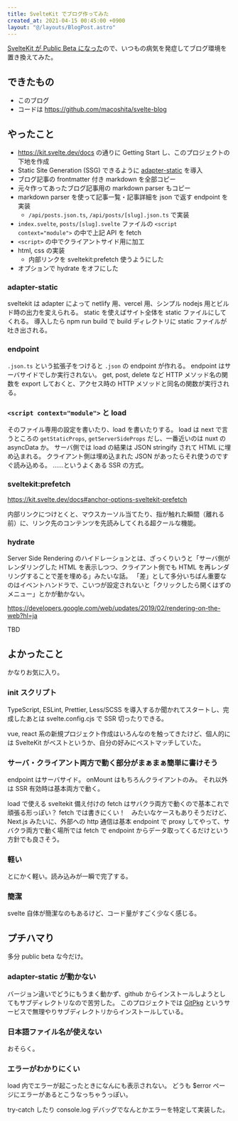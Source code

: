 ```yaml
---
title: SvelteKit でブログ作ってみた
created_at: 2021-04-15 00:45:00 +0900
layout: "@/layouts/BlogPost.astro"
---
```


[SvelteKit が Public Beta になった](https://svelte.dev/blog/sveltekit-beta)ので、いつもの病気を発症してブログ環境を置き換えてみた。

## できたもの

- このブログ
- コードは https://github.com/macoshita/svelte-blog

## やったこと

- https://kit.svelte.dev/docs の通りに Getting Start し、このプロジェクトの下地を作成
- Static Site Generation (SSG) できるように [adapter-static](https://github.com/sveltejs/kit/tree/master/packages/adapter-static) を導入
- ブログ記事の frontmatter 付き markdown を全部コピー
- 元々作ってあったブログ記事用の markdown parser もコピー
- markdown parser を使って記事一覧・記事詳細を json で返す endpoint を実装
  - `/api/posts.json.ts`, `/api/posts/[slug].json.ts` で実装
- `index.svelte`, `posts/[slug].svelte` ファイルの `<script context="module">` の中で上記 API を fetch
- `<script>` の中でクライアントサイド用に加工
- html, css の実装
  - 内部リンクを sveltekit:prefetch 使うようにした
- オプションで hydrate をオフにした

### adapter-static

sveltekit は adapter によって netlify 用、vercel 用、シンプル nodejs 用とビルド時の出力を変えられる。
static を使えばサイト全体を static ファイルにしてくれる。
導入したら npm run build で build ディレクトリに static ファイルが吐き出される。

### endpoint

`.json.ts` という拡張子をつけると `.json` の endpoint が作れる。
endpoint はサーバサイドでしか実行されない。
get, post, delete など HTTP メソッド名の関数を export しておくと、アクセス時の HTTP メソッドと同名の関数が実行される。

### `<script context="module">` と load

そのファイル専用の設定を書いたり、load を書いたりする。
load は next で言うところの `getStaticProps`, `getServerSideProps` だし、一番近いのは nuxt の asyncData か。
サーバ側では load の結果は JSON stringify されて HTML に埋め込まれる。
クライアント側は埋め込まれた JSON があったらそれ使うのですぐ読み込める。
……というよくある SSR の方式。

### sveltekit:prefetch

https://kit.svelte.dev/docs#anchor-options-sveltekit-prefetch

内部リンクにつけとくと、マウスカーソル当てたり、指が触れた瞬間（離れる前）に、リンク先のコンテンツを先読みしてくれる超クールな機能。

### hydrate

Server Side Rendering のハイドレーションとは、ざっくりいうと「サーバ側がレンダリングした HTML を表示しつつ、クライアント側でも HTML を再レンダリングすることで差を埋める」みたいな話。
「差」として多分いちばん重要なのはイベントハンドラで、こいつが設定されないと「クリックしたら開くはずのメニュー」とかが動かない。

https://developers.google.com/web/updates/2019/02/rendering-on-the-web?hl=ja

TBD

## よかったこと

かなりお気に入り。

### init スクリプト

TypeScript, ESLint, Prettier, Less/SCSS を導入するか聞かれてスタートし、完成したあとは svelte.config.cjs で SSR 切ったりできる。

vue, react 系の新規プロジェクト作成はいろんなのを触ってきたけど、個人的には SvelteKit がベストというか、自分の好みにベストマッチしていた。

### サーバ・クライアント両方で動く部分がまぁまぁ簡単に書けそう

endpoint はサーバサイド。
onMount はもちろんクライアントのみ。
それ以外は SSR 有効時は基本両方で動く。

load で使える sveltekit 備え付けの fetch はサバクラ両方で動くので基本これで頑張る形っぽい？
fetch では書きにくい！　みたいなケースもありそうだけど、Next.js みたいに、外部への http 通信は基本 endpoint で proxy してやって、サバクラ両方で動く場所では fetch で endpoint からデータ取ってくるだけという方針でも良さそう。

### 軽い

とにかく軽い。読み込みが一瞬で完了する。

### 簡潔

svelte 自体が簡潔なのもあるけど、コード量がすごく少なく感じる。

## プチハマり

多分 public beta な今だけ。

### adapter-static が動かない

バージョン違いでどうにもうまく動かず、github からインストールしようとしてもサブディレクトリなので苦労した。
このプロジェクトでは [GitPkg](https://gitpkg.vercel.app/) というサービスで無理やりサブディレクトリからインストールしている。

### 日本語ファイル名が使えない

おそらく。

### エラーがわかりにくい

load 内でエラーが起こったときになんにも表示されない。
どうも $error ページにエラーがあるとこうなっちゃうっぽい。

try-catch したり console.log デバッグでなんとかエラーを特定して実装した。
